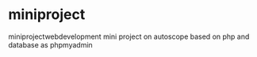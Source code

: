 # miniproject
miniprojectwebdevelopment
mini project on autoscope based on php and database as phpmyadmin
